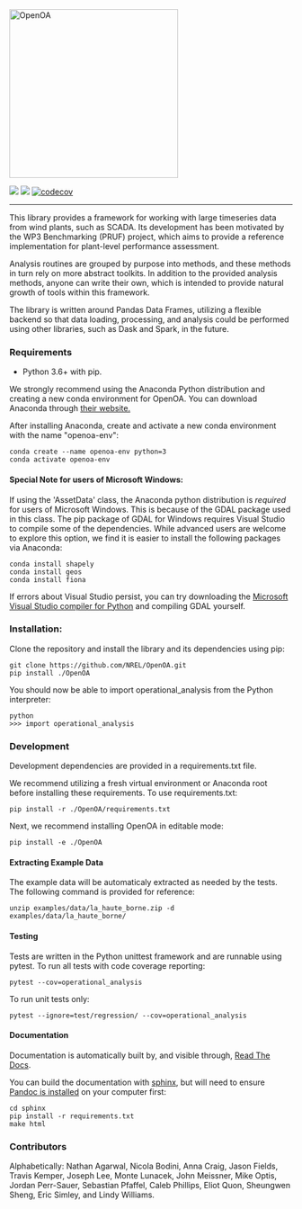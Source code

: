 <img src="https://github.com/NREL/OpenOA/blob/develop/Open%20OA%20Final%20Logos/Color/Open%20OA%20Color%20Transparent%20Background.png?raw=true" alt="OpenOA" width="300"/>

![](https://github.com/NREL/OpenOA/workflows/Tests/badge.svg?branch=develop) [![](https://readthedocs.org/projects/openoa/badge/?version=latest)](https://openoa.readthedocs.io) [![codecov](https://codecov.io/gh/NREL/OpenOA/branch/develop/graph/badge.svg)](https://codecov.io/gh/NREL/OpenOA)

-----

This library provides a framework for working with large timeseries data from wind plants, such as SCADA.
Its development has been motivated by the WP3 Benchmarking (PRUF) project,
which aims to provide a reference implementation for plant-level performance assessment.

Analysis routines are grouped by purpose into methods,
and these methods in turn rely on more abstract toolkits.
In addition to the provided analysis methods,
anyone can write their own, which is intended to provide natural
growth of tools within this framework.

The library is written around Pandas Data Frames, utilizing a flexible backend
so that data loading, processing, and analysis could be performed using other libraries,
such as Dask and Spark, in the future.

### Requirements

  * Python 3.6+ with pip.

We strongly recommend using the Anaconda Python distribution and creating a new conda environment for OpenOA. You can download Anaconda through [their website.](https://www.anaconda.com/products/individual)

After installing Anaconda, create and activate a new conda environment with the name "openoa-env":

```
conda create --name openoa-env python=3
conda activate openoa-env
```

#### Special Note for users of Microsoft Windows:

If using the 'AssetData' class, the Anaconda python distribution is *required* for users of Microsoft Windows. This is because of the GDAL package used in this class. The pip package of GDAL for Windows requires Visual Studio to compile some of the dependencies. While advanced users are welcome to explore this option, we find it is easier to install the following packages via Anaconda:

```
conda install shapely
conda install geos
conda install fiona
```

If errors about Visual Studio persist, you can try downloading the [Microsoft Visual Studio compiler for Python](https://www.microsoft.com/en-us/download/details.aspx?id=44266) and compiling GDAL yourself.


### Installation:

Clone the repository and install the library and its dependencies using pip:

```
git clone https://github.com/NREL/OpenOA.git
pip install ./OpenOA
```

You should now be able to import operational_analysis from the Python interpreter:

```
python
>>> import operational_analysis
```

### Development

Development dependencies are provided in a requirements.txt file.

We recommend utilizing a fresh virtual environment or Anaconda root before installing these requirements. To use requirements.txt:

```
pip install -r ./OpenOA/requirements.txt
```

Next, we recommend installing OpenOA in editable mode:

```
pip install -e ./OpenOA
```

#### Extracting Example Data

The example data will be automaticaly extracted as needed by the tests. The following command is provided for reference:

```
unzip examples/data/la_haute_borne.zip -d examples/data/la_haute_borne/
```

#### Testing
Tests are written in the Python unittest framework and are runnable using pytest. To run all tests with code coverage reporting:

```
pytest --cov=operational_analysis
```

To run unit tests only:

```
pytest --ignore=test/regression/ --cov=operational_analysis
```

#### Documentation

Documentation is automatically built by, and visible through, [Read The Docs](http://openoa.readthedocs.io/).

You can build the documentation with [sphinx](http://www.sphinx-doc.org/en/stable/), but will need to ensure [Pandoc is installed](https://pandoc.org/installing.html) on your computer first:

```
cd sphinx
pip install -r requirements.txt
make html
```


### Contributors

Alphabetically:
Nathan Agarwal,
Nicola Bodini,
Anna Craig,
Jason Fields,
Travis Kemper,
Joseph Lee,
Monte Lunacek,
John Meissner,
Mike Optis,
Jordan Perr-Sauer,
Sebastian Pfaffel,
Caleb Phillips,
Eliot Quon,
Sheungwen Sheng,
Eric Simley, and
Lindy Williams.
